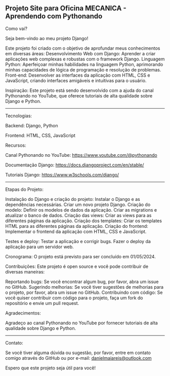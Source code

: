 Projeto Site para Oficina MECANICA - Aprendendo com Pythonando
------------------------------------------------------------------------------------------------------------------------------------------


Como vai?

Seja bem-vindo ao meu projeto Django!


Este projeto foi criado com o objetivo de aprofundar meus conhecimentos em diversas áreas:
Desenvolvimento Web com Django: Aprender a criar aplicações web complexas e robustas com o framework Django.
Linguagem Python: Aperfeiçoar minhas habilidades na linguagem Python, aprimorando minhas capacidades de lógica de programação e resolução de problemas.
Front-end: Desenvolver as interfaces da aplicação com HTML, CSS e JavaScript, criando interfaces amigáveis e intuitivas para o usuário.

Inspiração:
Este projeto está sendo desenvolvido com a ajuda do canal Pythonando no YouTube, que oferece tutoriais de alta qualidade sobre Django e Python.
____________________________________________________________________________________________________________________________________________
Tecnologias:

Backend: Django, Python

Frontend: HTML, CSS, JavaScript

Recursos:

Canal Pythonando no YouTube: https://www.youtube.com/@pythonando

Documentação Django: https://docs.djangoproject.com/en/stable/

Tutoriais Django: https://www.w3schools.com/django/
____________________________________________________________________________________________________________________________________________
Etapas do Projeto:

Instalação do Django e criação do projeto:
Instalar o Django e as dependências necessárias.
Criar um novo projeto Django.
Criação do modelo:
Definir os modelos de dados da aplicação.
Criar as migrations e atualizar o banco de dados.
Criação das views:
Criar as views para as diferentes páginas da aplicação.
Criação dos templates:
Criar os templates HTML para as diferentes páginas da aplicação.
Criação do frontend:
Implementar o frontend da aplicação com HTML, CSS e JavaScript.

Testes e deploy:
Testar a aplicação e corrigir bugs.
Fazer o deploy da aplicação para um servidor web.

Cronograma:
O projeto está previsto para ser concluído em 01/05/2024.

 
Contribuições:
Este projeto é open source e você pode contribuir de diversas maneiras:

Reportando bugs: 
Se você encontrar algum bug, por favor, abra um issue no GitHub.
Sugerindo melhorias: Se você tiver sugestões de melhorias para o projeto, por favor, abra um issue no GitHub.
Contribuindo com código: Se você quiser contribuir com código para o projeto, faça um fork do repositório e envie um pull request.


Agradecimentos:

Agradeço ao canal Pythonando no YouTube por fornecer tutoriais de alta qualidade sobre Django e Python.
____________________________________________________________________________________________________________________________________________
Contato:

Se você tiver alguma dúvida ou sugestão, por favor, entre em contato comigo através do GitHub ou por e-mail: danielmaiareis@outlook.com


Espero que este projeto seja útil para você!
